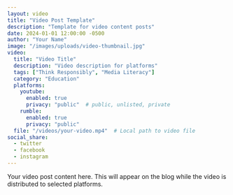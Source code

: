 ```yaml
---
layout: video
title: "Video Post Template"
description: "Template for video content posts"
date: 2024-01-01 12:00:00 -0500
author: "Your Name"
image: "/images/uploads/video-thumbnail.jpg"
video:
  title: "Video Title"
  description: "Video description for platforms"
  tags: ["Think Responsibly", "Media Literacy"]
  category: "Education"
  platforms:
    youtube:
      enabled: true
      privacy: "public"  # public, unlisted, private
    rumble:
      enabled: true
      privacy: "public"
  file: "/videos/your-video.mp4"  # Local path to video file
social_share:
  - twitter
  - facebook
  - instagram
---
```


Your video post content here. This will appear on the blog while the video is distributed to selected platforms.
